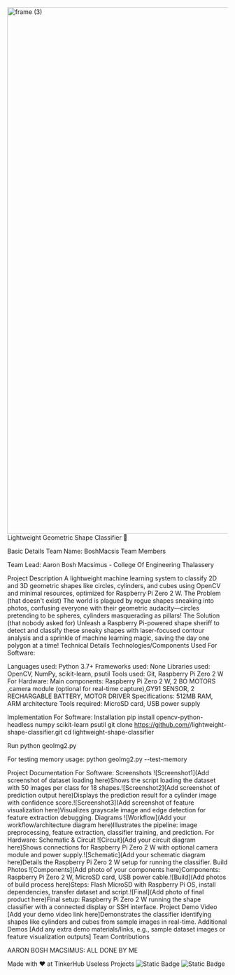 <img width="3188" height="1202" alt="frame (3)" src="https://github.com/user-attachments/assets/517ad8e9-ad22-457d-9538-a9e62d137cd7" />
Lightweight Geometric Shape Classifier 🎯


Basic Details
Team Name: BoshMacsis
Team Members

Team Lead: Aaron Bosh Macsimus - College Of Engineering Thalassery

Project Description
A lightweight machine learning system to classify 2D and 3D geometric shapes like circles, cylinders, and cubes using OpenCV and minimal resources, optimized for Raspberry Pi Zero 2 W.
The Problem (that doesn't exist)
The world is plagued by rogue shapes sneaking into photos, confusing everyone with their geometric audacity—circles pretending to be spheres, cylinders masquerading as pillars!
The Solution (that nobody asked for)
Unleash a Raspberry Pi-powered shape sheriff to detect and classify these sneaky shapes with laser-focused contour analysis and a sprinkle of machine learning magic, saving the day one polygon at a time!
Technical Details
Technologies/Components Used
For Software:

Languages used: Python 3.7+
Frameworks used: None
Libraries used: OpenCV, NumPy, scikit-learn, psutil
Tools used: Git, Raspberry Pi Zero 2 W
For Hardware:
Main components: Raspberry Pi Zero 2 W, 2 BO MOTORS ,camera module (optional for real-time capture),GY91 SENSOR, 2 RECHARGABLE BATTERY, MOTOR DRIVER
Specifications: 512MB RAM, ARM architecture
Tools required: MicroSD card, USB power supply

Implementation
For Software:
Installation
pip install opencv-python-headless numpy scikit-learn psutil
git clone https://github.com/<your-username>/lightweight-shape-classifier.git
cd lightweight-shape-classifier

Run
python geoImg2.py

For testing memory usage:
python geoImg2.py --test-memory

Project Documentation
For Software:
Screenshots
![Screenshot1](Add screenshot of dataset loading here)Shows the script loading the dataset with 50 images per class for 18 shapes.![Screenshot2](Add screenshot of prediction output here)Displays the prediction result for a cylinder image with confidence score.![Screenshot3](Add screenshot of feature visualization here)Visualizes grayscale image and edge detection for feature extraction debugging.
Diagrams
![Workflow](Add your workflow/architecture diagram here)Illustrates the pipeline: image preprocessing, feature extraction, classifier training, and prediction.
For Hardware:
Schematic & Circuit
![Circuit](Add your circuit diagram here)Shows connections for Raspberry Pi Zero 2 W with optional camera module and power supply.![Schematic](Add your schematic diagram here)Details the Raspberry Pi Zero 2 W setup for running the classifier.
Build Photos
![Components](Add photo of your components here)Components: Raspberry Pi Zero 2 W, MicroSD card, USB power cable.![Build](Add photos of build process here)Steps: Flash MicroSD with Raspberry Pi OS, install dependencies, transfer dataset and script.![Final](Add photo of final product here)Final setup: Raspberry Pi Zero 2 W running the shape classifier with a connected display or SSH interface.
Project Demo
Video
[Add your demo video link here]Demonstrates the classifier identifying shapes like cylinders and cubes from sample images in real-time.
Additional Demos
[Add any extra demo materials/links, e.g., sample dataset images or feature visualization outputs]
Team Contributions

AARON BOSH MACSIMUS: ALL DONE BY ME

Made with ❤️ at TinkerHub Useless Projects
![Static Badge](https://img.shields.io/badge/TinkerHub-24?color=%23000000&link=https%3A%2F%2Fwww.tinkerhub.org%2F)
![Static Badge](https://img.shields.io/badge/UselessProjects--25-25?link=https%3A%2F%2Fwww.tinkerhub.org%2Fevents%2FQ2Q1TQKX6Q%2FUseless%2520Projects)
